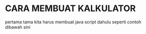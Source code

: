 <h1>CARA MEMBUAT KALKULATOR</h1>
pertama tama kita harus membuat java script dahulu seperti contoh dibawah sini
